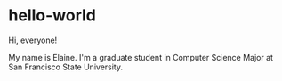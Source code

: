 # hello-world

Hi, everyone!

My name is Elaine. I'm a graduate student in Computer Science Major at San Francisco State University.
